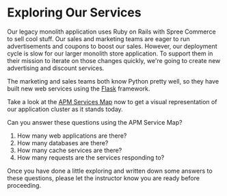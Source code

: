 # Exploring Our Services

Our legacy monolith application uses Ruby on Rails with Spree Commerce to sell cool stuff. Our sales and marketing teams are eager to run advertisements and coupons to boost our sales. However, our deployment cycle is slow for our larger monolith store application. To support them in their mission to iterate on those changes quickly, we're going to create new advertising and discount services.

The marketing and sales teams both know Python pretty well, so they have built new web services using the [Flask](https://palletsprojects.com/p/flask/) framework.

Take a look at the [APM Services Map](https://app.datadoghq.com/apm/map) now to get a visual representation of our application cluster as it stands today.

Can you answer these questions using the APM Service Map?

1. How many web applications are there?
1. How many databases are there?
1. How many cache services are there?
1. How many requests are the services responding to?

Once you have done a little exploring and written down some answers to these questions, please let the instructor know you are ready before proceeding.
